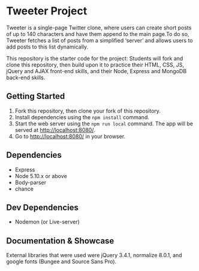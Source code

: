 # Tweeter Project

Tweeter is a single-page Twitter clone, where users can create short posts of up to 140 characters and have them append to the main page.To do so, Tweeter fetches a list of posts from a simplified ‘server’ and allows users to add posts to this list dynamically.

This repository is the starter code for the project: Students will fork and clone this repository, then build upon it to practice their HTML, CSS, JS, jQuery and AJAX front-end skills, and their Node, Express and MongoDB back-end skills.

## Getting Started

1. Fork this repository, then clone your fork of this repository.
2. Install dependencies using the `npm install` command.
3. Start the web server using the `npm run local` command. The app will be served at <http://localhost:8080/>.
4. Go to <http://localhost:8080/> in your browser.

## Dependencies

- Express
- Node 5.10.x or above
- Body-parser
- chance

## Dev Dependencies

- Nodemon (or Live-server)

## Documentation & Showcase

External libraries that were used were jQuery 3.4.1, normalize 8.0.1, and google fonts (Bungee and Source Sans Pro).